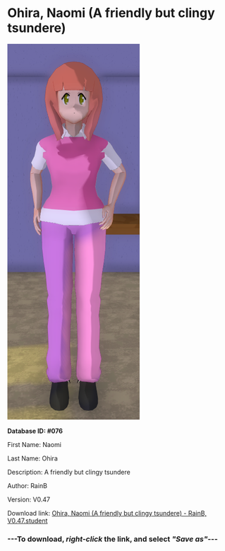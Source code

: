 # Ohira, Naomi (A friendly but clingy tsundere)

<img src="https://raw.githubusercontent.com/Arbiter1223/Daigaku-Gurashi-Custom-Students/master/Students/Files/Ohira%2C%20Naomi%20(A%20friendly%20but%20clingy%20tsundere).png" title="Ohira, Naomi (A friendly but clingy tsundere) - RainB, V0.47">

**Database ID: #076**

First Name: Naomi

Last Name: Ohira

Description: A friendly but clingy tsundere

Author: RainB

Version: V0.47

Download link: <a href="https://raw.githubusercontent.com/Arbiter1223/Daigaku-Gurashi-Custom-Students/master/Students/Files/Ohira%2C%20Naomi%20(A%20friendly%20but%20clingy%20tsundere)%20-%20RainB%2C%20V0.47.student">Ohira, Naomi (A friendly but clingy tsundere) - RainB, V0.47.student</a>

### ---**To download, _right-click_ the link, and select _"Save as"_**---
